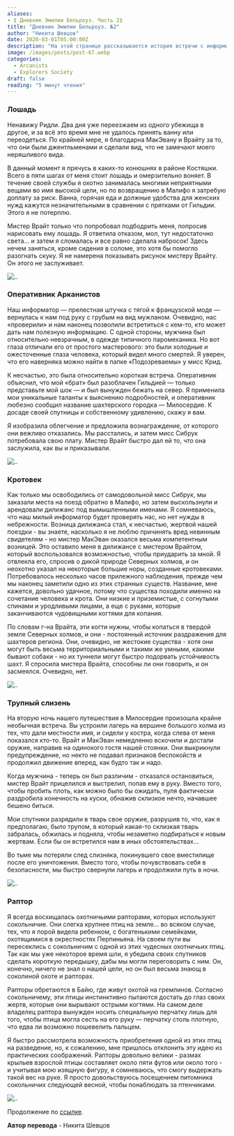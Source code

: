 ```yaml
---
aliases: 
- ⟪ Дневник Эмилии Бельроуз. Часть 2⟫
title: "Дневник Эмилии Бельроуз. №2"
author: "Никита Шевцов"
date: 2020-03-01T05:00:00Z
description: "На этой странице рассказывается история встречи с информатором, который предоставляет ценную информацию о шахтерском городке под названием Милосердие. «Брат» главного героя был разоблачен Гильдией и вынужден бежать на север. Холодные и ожесточенные глаза информатора говорят о том, что он видел много смертей. Читайте дальше, чтобы узнать больше. | мистический рассказ"
image: /images/posts/post-67.webp
categories: 
  - Arcanists
  - Explorers Society
draft: false
reading: "5 минут чтения"
---
```


### Лошадь

Ненавижу Ридли. Два дня уже переезжаем из одного убежища в другое, и за всё это время мне не удалось принять ванну или переодеться. По крайней мере, я благодарна МакЭвану и Врайту за то, что они были джентльменами и сделали вид, что не замечают моего неряшливого вида.

В данный момент я прячусь в каких-то конюшнях в районе Костяшки. Всего в пяти шагах от меня стоит лошадь и омерзительно воняет. В течение своей службы я охотно занималась многими неприятными вещами во имя высокой цели, но по возвращению в Малифо я затребую доплату за риск. Ванна, горячая еда и должные удобства для женских нужд кажутся незначительными в сравнении с прятками от Гильдии. Этого я не потерплю.

Мистер Врайт только что попробовал подбодрить меня, попросив нарисовать ему лошадь. Я ответила отказом, мол, тут недостаточно света... и затем я сломалась и все равно сделала набросок! Здесь нечем заняться, кроме сидения в соломе, это хотя бы помогло разогнать скуку. Я не намерена показывать рисунок мистеру Врайту. Он этого не заслуживает.

![..](/images/posts/post-57_img1.webp)


### Оперативник Арканистов

Наш информатор — прелестная штучка с тягой к французской моде — вернулась к нам под руку с грубым на вид мужланом. Очевидно, нас «проверили» и нам наконец позволили встретиться с кем-то, кто может дать нам полезную информацию. С одной стороны, мужчина был относительно невзрачным, в одежде типичного паромеханика. Но вот глаза отличали его от простого мастерового: это были холодные и ожесточенные глаза человека, который видел много смертей. Я уверен, что его наверняка можно найти в папке «Подозреваемы» у мисс Крид.

К несчастью, это была относительно короткая встреча. Оперативник объяснил, что мой «брат» был разоблачен Гильдией — только представьте мой шок — и был вынужден бежать на север. Я применила мои уникальные таланты к выяснению подробностей, и оперативник любезно сообщил название шахтерского городка — Милосердие. К досаде своей спутницы и собственному удивлению, скажу я вам.

Я изобразила облегчение и предложила вознаграждение, от которого они вежливо отказались. Мы расстались, и затем мисс Сибрук потребовала свою плату. Мистер Врайт быстро дал ей то, что она заслужила, как вы и приказывали.

![..](/images/posts/post-57_img2.webp)


### Кротовек

Как только мы освободились от самодовольной мисс Сибрук, мы заказали места на поезд обратно в Малифо, но затем выскользнули и арендовали дилижанс под вымышленными именами. Я сомневаюсь, что наш милый информатор будет проверять нас, но нет нужды в небрежности. Возница дилижанса стал, к несчастью, жертвой нашей поездки - вы знаете, насколько я не люблю причинять вред невинным свидетелям - но мистер МакЭван оказался весьма компетентным возницей. Это оставило меня в дилижансе с мистером Врайтом, который воспользовался возможностью, чтобы приударить за мной. Я отвлекла его, спросив о дикой природе Северных холмов, и он неохотно указал на некоторые большие норы, созданные кротовеками. Потребовалось несколько часов прилежного наблюдения, прежде чем мы наконец заметили одно из этих странных существ. Название, мне кажется, довольно удачное, потому что существа походили именно на сочетание человека и крота. Они низкие и приземистые, с согнутыми спинами и уродливыми лицами, а еще с руками, которые заканчиваются чудовищными когтями для копания.

По словам г-на Врайта, эти когти нужны, чтобы копаться в твердой земле Северных холмов, и они - постоянный источник раздражения для шахтеров региона. Они, очевидно, не жестокие существа - хотя они могут быть весьма территориальными и такими же умными, какими бывают собаки - но их туннели могут быстро подорвать устойчивость шахт. Я спросила мистера Врайта, способны ли они говорить, и он засмеялся. Очевидно, нет.

![..](/images/posts/post-57_img3.webp)


### Трупный слизень

На вторую ночь нашего путешествия в Милосердие произошла крайне необычная встреча. Вы устроили лагерь на вершине большого холма из тех, что дали местности имя, и сидели у костра, когда слева от меня показался кто-то. Врайт и МакЭван немедленно вскочили и достали оружие, направив на одинокого гостя нашей стоянки. Они выкрикнули предупреждение, но некто не подавал признаков беспокойств и продолжил движение вперед, как будто так и надо.

Когда мужчина - теперь он был различим - отказался остановиться, мистер Врайт прицелился и выстрелил, попав ему в руку. Вместо того, чтобы пробить плоть, как можно было бы ожидать, пуля фактически раздробила конечность на куски, обнажив склизкое нечто, начавшее бешено биться.

Мои спутники разрядили в тварь свое оружие, разрушив то, что, как я предполагаю, было трупом, в который какая-то склизкая тварь забралась, обжилась и подняла, чтобы незаметно подбираться к новым жертвам. Если бы он встретился нам в иных обстоятельствах...

Во тьме мы потеряли след слизняка, покинувшего свое вместилище после его уничтожения. Вместо того, чтобы почувствовать себя в безопасности, мы быстро свернули лагерь и продолжили путь в ночи.

![..](/images/posts/post-57_img4.webp)


### Раптор

Я всегда восхищалась охотничьими рапторами, которых используют сокольничие. Они слегка крупнее птиц на земле... во всяком случае, тех, что я порой видела ребенком, с богатенькими семейками, охотящимися в окрестностях Перпиньяна. На своем пути вы пересеклись с сокольничим с одной из этих чудесных охотничьих птиц. Так как мы уже некоторое время шли, я убедила своих спутников сделать короткую передышку, дабы мы могли переговорить с ним. Он, конечно, ничего не знал о нашей цели, но он был весьма знающ в соколиной охоте и рапторах.

Рапторы обретаются в Байю, где живут охотой на гремлинов. Согласно сокольничему, эти птицы инстинктивно пытаются достать до глаз своих жертв, которые они вырывают острыми когтями. На самом деле владелец раптора вынужден носить специальную перчатку лишь для того, чтобы птица могла сесть на его руку — перчатку столь плотную, что едва ли возможно пошевелить пальцем.

Я быстро рассмотрела возможность приобретения одной из этих птиц на разведение, но, к сожалению, мне пришлось отклонить эту идею из практических соображений. Рапторы довольно велики - размах крыльев взрослой птицы составляет около пяти футов или около того - и учитывая мою изящную фигуру, я сомневаюсь, что смогу выдержать такой вес на руке. Я просто довольствуюсь посещением питомника сокольничих следующей весной, чтобы понаблюдать за птенчиками.

![..](/images/posts/post-57_img5.webp)



Продолжение по [ссылке](http://malifaux.ru/posts/post-58).


**Автор перевода** - Никита Шевцов

